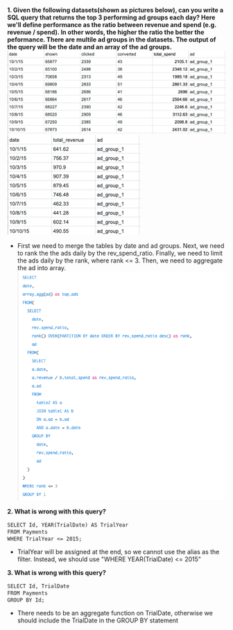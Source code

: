 **1. Given the following datasets(shown as pictures below), can you write a SQL query that returns the top 3 performing ad groups each day?
Here we'll define performance as the ratio between revenue and spend (e.g. revenue / spend). In other words, the higher the ratio the better the peformance. There are multile ad groups in the datasets. The output of the query will be the date and an array of the ad groups.**
![table_1](Q1_table1.png) 
![table_2](Q1_table2.png)
* First we need to merge the tables by date and ad groups. Next, we need to rank the the ads daily by the rev_spend_ratio. Finally, we need to limit the ads daily by the rank, where rank <= 3. Then, we need to aggregate the ad into array.
![Q1_Solution](Q1_Solution.png)

**2. What is wrong with this query?**
```
SELECT Id, YEAR(TrialDate) AS TrialYear 
FROM Payments
WHERE TrialYear <= 2015;
```
* TrialYear will be assigned at the end, so we cannot use the alias as the filter. Instead, we should use "WHERE YEAR(TrialDate) <= 2015"

**3. What is wrong with this query?**
```
SELECT Id, TrialDate 
FROM Payments
GROUP BY Id;
```
* There needs to be an aggregate function on TrialDate, otherwise we should include the TrialDate in the GROUP BY statement
